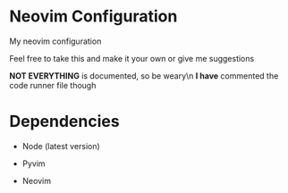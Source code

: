 # Neovim Configuration

My neovim configuration

Feel free to take this and make it your own or give me suggestions

**NOT EVERYTHING** is documented, so be weary\n
**I have** commented the code runner file though

# Dependencies

- Node (latest version)

- Pyvim

- Neovim

